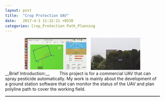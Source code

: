 ```yaml
---  
layout: post  
title:  "Crop Protection UAV"  
date:   2017-4-3 11:22:21 +0530  
categories: Crop_Protection Path_Planning
---   
```

<center>
	<img src="/assets/ground.png" width="40%">&ensp;&ensp;<img src="/assets/uav.png" width="32%">  
</center>    
__Brief Introduction:__   
&ensp;&ensp;&ensp;&ensp;This project is for a commercial UAV that can spray pesticide automatically. My work is mainly about the development of a ground station software that can monitor the status of the UAV and plan polyline path to cover the working field.        
<hr style="height:1px;border:none;border-top:1px solid #555555;" />   
    

   
 
